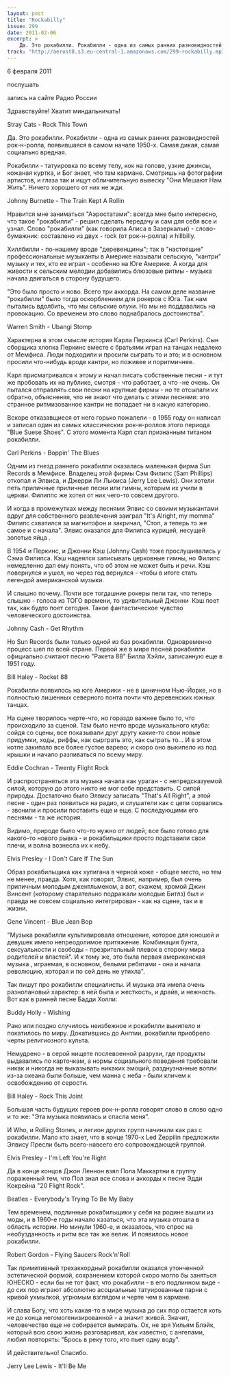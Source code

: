```yaml
---
layout: post
title: "Rockabilly"
issue: 299
date: 2011-02-06
excerpt: >
    Да. Это рокабилли. Рокабилли - одна из самых ранних разновидностей рок-н-ролла, появившаяся в самом начале 1950-х. Самая дикая, самая социально вредная.
track: "http://aerost8.s3.eu-central-1.amazonaws.com/299-rockabilly.mp3"
---
```


6 февраля 2011

послушать

запись на сайте Радио России

Здравствуйте! Хватит миндальничать!

Stray Cats - Rock This Town

Да. Это рокабилли. Рокабилли - одна из самых ранних разновидностей рок-н-ролла, появившаяся в самом начале 1950-х. Самая дикая, самая социально вредная.

Рокабилли - татуировка по всему телу, кок на голове, узкие джинсы, кожаная куртка, и Бог знает, что там кармане. Смотришь на фотографии артистов, и глаза так и ищут обличительную вывеску "Они Мешают Нам Жить". Ничего хорошего от них не жди.

Johnny Burnette - The Train Kept A Rollin

Нравится мне заниматься "Аэростатами": всегда мне было интересно, что такое "рокабилли" - решил сделать передачу и сам для себя все и узнал. Слово "рокабилли" (как говорила Алиса в Зазеркальи) - слово-бумажник: составлено из двух - rock (от рок-н-ролла) и hillbilly.

Хиллбилли - по-нашему вроде "деревенщины"; так в "настоящие" профессиональные музыканты в Америке называли сельскую, "кантри" музыку и тех, кто ее играл - особенно на Юге Америке. А когда для живости к сельским мелодии добавились блюзовые ритмы - музыка начала двигаться в сторону будущего.

"Это было просто и ново. Всего три аккорда. На самом деле название "рокабилли" было тогда оскорблением для рокеров с Юга. Так нам пытались вдолбить, что мы сельские олухи. Но мы не поддавались на провокацию. Со временем это слово поднабралось достоинства".

Warren Smith - Ubangi Stomp

Характерна в этом смысле история Карла Перкинса (Carl Perkins). Сын сборщика хлопка Перкинс вместе с братьями играл на танцах недалеко от Мемфиса. Люди подходили и просили сыграть то и это; и в основном просили что-нибудь вроде кантри, но поживее и поритмичнее.

Карл присматривался к этому и начал писать собственные песни - и тут же пробовать их на публике, смотря - что работает, а что -не очень. Он пытался отправлять свои песни на крупные фирмы - но те отсылали их обратно, объясненяя, что не знают что делать с этими песнями: это странное ритмизованное кантри не попадает ни в какую категорию.

Вскоре отказавщиеся от него горько пожалели - в 1955 году он написал и записал один из самых классических рок-н-роллов этого периода "Blue Suese Shoes". С этого момента Карл стал признанным титаном рокабилли.

Carl Perkins - Boppin' The Blues

Одним из гнезд раннего рокабилли оказалась маленькая фирма Sun Records в Мемфисе. Владелец этой фирмы Сэм Филипс (Sam Phillips) откопал и Элвиса, и Джерри Ли Льюиса (Jerry Lee Lewis). Они хотели петь приличные приличные песни или гимны, которым их учили в церкви. Филиппс же хотел от них чего-то совсем другого.

И когда в промежутках между песнями Элвис со своими музыкантами вдруг для собственного развлечения заиграл "It's Alright, my momma" Филипс схватился за магнитофон и закричал, "Стоп, а теперь то же самое и с начала". Элвис оказался для Филипса курицей, несущей золотые яйца .

В 1954 и Перкинс, и Джонни Кэш (Johnny Cash) тоже прослушивались у Сэма Филипса. Кэш надеялся записывать церковные гимны, но Филипс немедленно дал ему понять, что об этом не может быть и речи. Кэш повернулся и ушел, но через год вернулся - чтобы в итоге стать легендой американской музыки.

И слышно почему. Почти все тогдашние рокеры пели так, что теперь слышно - голоса из ТОГО времени, то удивительный Джонни  Кэш поет так, как будто поет сегодня. Такое фантастическое чувство человеческого достоинства.

Johnny Cash - Get Rhythm

Но Sun Records были только одной из баз рокабилли. Одновременно процесс шел по всей стране. Первой же в мире песней рокабилли официально считают песню "Ракета 88" Билла Хэйли, записанную еще в 1951 году.

Bill Haley - Rocket 88

Рокабилли появилось на юге Америки - не в циничном Нью-Йорке, но в полностью лишенных северного понта почти что деревенских южных танцах.

На сцене творилось черте-что, но гораздо важнее было то, что происходило за сценой. Там было нечто вроде музыкального клуба: сойдя со сцены, все показывали друг другу какие-то свои новые придумки, ходы, риффы, как сырграть это, как сыграть то... И в этом котле закипало все более густое варево; и скоро оно выкипело из под крышки и начало разливаться по всему миру.

Eddie Cochran - Twenty Flight Rock

И распространяться эта музыка начала как ураган - с непредсказуемой силой, которую до этого никто не мог себе представить. С силой природы. Достаточно было Элвису записать "That's All Right", а этой песне - один раз появиться на радио, и слушатели как с цепи сорвались - звонили и просили поставить еще и еще. С последующими его песнями - та же история.

Видимо, природе было что-то нужно от людей; все было готово для какого-то нового рывка - и рокабильщики просто подставили свои плечи, и волна вознесла их к небу.

Elvis Presley - I Don't Care If The Sun

Образ рокабильщика как хулигана в черной коже - общее место, но тем не менее, правда. Хотя, как говорят, Элвис, например, был очень приличным молодым джентльменом, а вот, скажем, хромой Джин Винсент (которому старательно подражали молодые Битлз) был и правда не совсем социально интегрирован - как на сцене, так и в жизни.

Gene Vincent - Blue Jean Bop

"Музыка рокабилли культивировала отношение, которое для юношей и девушек имело непреодолимое притяжение. Комбинация бунта, сексуальности и свободы - презрительный плевок в сторону мира родителей и властей". И к тому же, это была первая американская музыка , играемая, в основном, белыми ребятами - она и начала революцию, которая и по сей день не утихла".

Так пишут про рокабилли специалисты. И музыка эта имела очень разнолановый характер: в ней была и жесткость, и драйв, и нежность. Вот как в ранней песне Бадди Холли:

Buddy Holly - Wishing

Рано или поздно случилось неизбежное и рокабилли выкипело и покатилось по миру. Докатившись до Англии, рокабилли приобрело черты религиозного культа.

Немудрено - в серой нищете послевоенной разрухи, где продукты выдавались по карточкам, а нормы социального поведения требовали никак и никогда не выказывать никаких эмоций, разднузнанные вопли из-за океана были больше, чем манна с неба - были кличем к освобождению от серости.

Bill Haley - Rock This Joint

Большая часть будущих героев рок-н-ролла говорят слово в слово одно и то же: "Эта музыка появилась и спасла меня".

И Who, и Rolling Stones, и легион других групп начинали как раз с рокабилли. Мало кто знает, что в конце 1970-х Led Zeppilin предложили Элвису Пресли быть всего-навсего его сопровождающей группой.

Elvis Presley - I'm Left You're Right

Да в конце концов Джон Леннон взял Пола Маккартни в группу пораженный тем, что Пол знал все слова и аккорды к песне Эдди Кокрейна "20 Flight Rock".

Beatles - Everybody's Trying To Be My Baby

Тем временем, подлинные рокабильщики у себя на родине вышли из моды, и в 1960-е годы начало казаться, что эта музыка отошла в область истории. Но минули 1960-е, и оказалось, что спрос на необузданность и ритм все так же велик. И появилось новое рокабилли.

Robert Gordon - Flying Saucers Rock'n'Roll

Так примитивный трехаккордный рокабилли оказался утонченной эстетической формой, сохранением которой скоро могло бы заняться ЮНЕСКО - если бы не тот факт, что рокабилли - в его подлинном виде - до сих пор играют абсолютно асоциальные татуированные парни с кривой ухмылкой, угрюмым взглядом и черте чем в кармане.

И слава Богу, что хоть какая-то в мире музыка до сих пор остается хоть не до конца негомогенизированной - а значит живой. Значит, человечество еще не собирается вымирать. Ох, не зря Уильям Блэйк, который всю свою жизнь разговаривал, как известно, с ангелами, любил повторять: "Брось в реку того, кто пьет одну воду".

И действительно! Спасибо.

Jerry Lee Lewis - It'll Be Me
